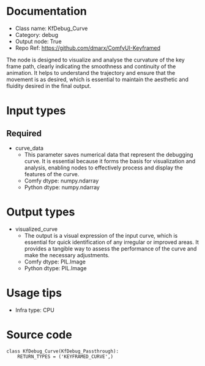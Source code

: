 # Documentation
- Class name: KfDebug_Curve
- Category: debug
- Output node: True
- Repo Ref: https://github.com/dmarx/ComfyUI-Keyframed

The node is designed to visualize and analyse the curvature of the key frame path, clearly indicating the smoothness and continuity of the animation. It helps to understand the trajectory and ensure that the movement is as desired, which is essential to maintain the aesthetic and fluidity desired in the final output.

# Input types
## Required
- curve_data
    - This parameter saves numerical data that represent the debugging curve. It is essential because it forms the basis for visualization and analysis, enabling nodes to effectively process and display the features of the curve.
    - Comfy dtype: numpy.ndarray
    - Python dtype: numpy.ndarray

# Output types
- visualized_curve
    - The output is a visual expression of the input curve, which is essential for quick identification of any irregular or improved areas. It provides a tangible way to assess the performance of the curve and make the necessary adjustments.
    - Comfy dtype: PIL.Image
    - Python dtype: PIL.Image

# Usage tips
- Infra type: CPU

# Source code
```
class KfDebug_Curve(KfDebug_Passthrough):
    RETURN_TYPES = ('KEYFRAMED_CURVE',)
```